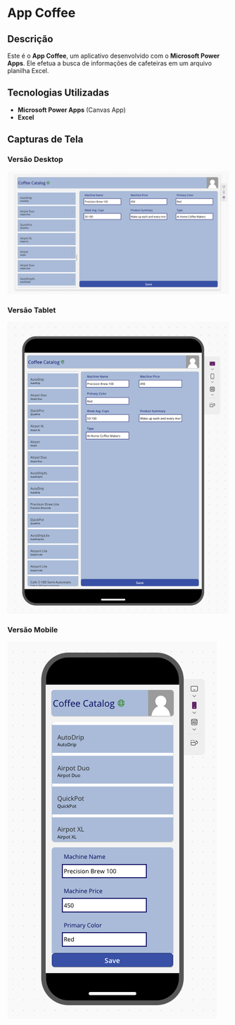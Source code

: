# App Coffee

## Descrição
Este é o **App Coffee**, um aplicativo desenvolvido com o **Microsoft Power Apps**. 
Ele efetua a busca de informações de cafeteiras em um arquivo planilha Excel.

## Tecnologias Utilizadas
- **Microsoft Power Apps** (Canvas App)
- **Excel** 

## Capturas de Tela
### Versão Desktop
![Desktop View](assets/desktop.png)

### Versão Tablet
![Tablet View](assets/tablet.png)

### Versão Mobile
![Mobile View](assets/mobile.png)


